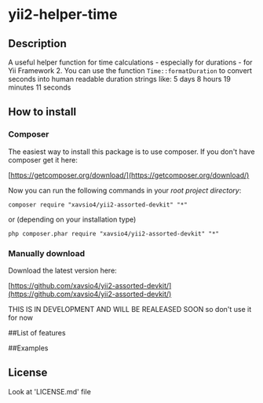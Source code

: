 # yii2-helper-time

## Description
A useful helper function for time calculations - especially for durations - for Yii Framework 2. You can use the function `Time::formatDuration` to convert seconds into human readable duration strings like: 5 days 8 hours 19 minutes 11 seconds

## How to install

### Composer
The easiest way to install this package is to use composer. If you don't have composer get it here:

[https://getcomposer.org/download/](https://getcomposer.org/download/)

Now you can run the following commands in your *root project directory*:

```
composer require "xavsio4/yii2-assorted-devkit" "*"
```

or (depending on your installation type)

```
php composer.phar require "xavsio4/yii2-assorted-devkit" "*"
```

### Manually download

Download the latest version here:

[https://github.com/xavsio4/yii2-assorted-devkit/](https://github.com/xavsio4/yii2-assorted-devkit/)

THIS IS IN DEVELOPMENT AND WILL BE REALEASED SOON so don't use it for now

##List of features


##Examples


## License

Look at 'LICENSE.md' file
